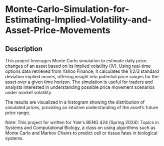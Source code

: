# Monte-Carlo-Simulation-for-Estimating-Implied-Volatility-and-Asset-Price-Movements

## Description
This project leverages Monte Carlo simulation to estimate daily price changes of an asset based on its implied volatility (IV). Using real-time options data retrieved from Yahoo Finance, it calculates the 1/2/3 standard deviation implied moves, offering insight into potential price ranges for the asset over a given time horizon. The simulation is useful for traders and analysts interested in understanding possible price movement scenarios under market volatility.

The results are visualized in a histogram showing the distribution of simulated prices, providing an intuitive understanding of the asset’s future price range.

Note: This project for written for Yale's BENG 424 (Spring 2024): Topics in Systems and Computational Biology, a class on using algorithms such as Monte Carlo and Markov Chains to predict cell or tissue fates in biological systems. 
